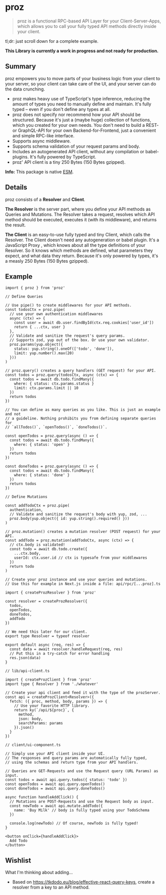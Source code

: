# proz

> proz is a functional RPC-based API Layer for your Client-Server-Apps, which
> allows you to call your fully typed API methods directly inside your client.

tl;dr: just scroll down for a complete example.

**This Library is currently a work in progress and not ready for production.**

## Summary

proz empowers you to move parts of your business logic from your client to your
server, so your client can take care of the UI, and your server can do the data
crunching.

- proz makes heavy use of TypeScript's type inference, reducing the amount of
  types you need to manually define and maintain. It's fully typed – even if you
  don't define any types at all.
- proz does not specify nor recommend how your API should be structured. Because
  it's just a (maybe huge) collection of functions, which you created for your
  own needs. You don't need to build a REST- or GraphQL-API for your own
  Backend-for-Frontend, just a convenient and simple RPC-like interface.
- Supports async middleware.
- Supports schema validation of your request params and body.
- Includes an autogenerated API client, without any compilation or
  babel-plugins. It's fully powered by TypeScript.
- proz' API client is a tiny 250 Bytes (150 Bytes gzipped).

**Info:** This package is native [ESM](https://developer.mozilla.org/en-US/docs/Web/JavaScript/Guide/Modules).

## Details

proz consists of a **Resolver** and **Client**.

**The Resolver** is the server part, where you define your API methods as
Queries and Mutations. The Resolver takes a request, resolves which API method
should be executed, executes it (with its middleware), and returns the result.

**The Client** is an easy-to-use fully typed and tiny Client, which calls the
Resolver. The Client doesn't need any autogeneration or babel plugin. It's a
JavaScript Proxy , which knows about all the type definitions of your Resolver.
So it knows which methods are defined, what parameters they expect, and what
data they return. Because it's only powered by types, it's a measly 250 Bytes
(150 Bytes gzipped).

## Example

```tsx
import { proz } from 'proz'

// Define Queries

// Use pipe() to create middlewares for your API methods.
const todosCtx = proz.pipe(
  // use your own authentication middlewares
  async (ctx) => {
    const user = await db.user.findById(ctx.req.cookies['user_id'])
    return { ...ctx, user }
  },
  // Validate and sanitize the request's query params.
  // Supports zod, yup out of the box. Or use your own validator.
  proz.params(yup.object({
    status: yup.string().oneOf(['todo', 'done']),
    limit: yup.number().max(20)
  }))
)

// proz.query() creates a query handlers (GET request) for your API.
const todos = proz.query(todosCtx, async (ctx) => {
  const todos = await db.todo.findMany({
    where: { status: ctx.params.status }
    limit: ctx.params.limit || 10
  })
  return todos
})

// You can define as many queries as you like. This is just an example and not
// a guideline. Nothing prohibits you from defining separate queries for
// `allTodos()`, `openTodos()`, `doneTodos()`.

const openTodos = proz.query(async () => {
  const todos = await db.todo.findMany({
    where: { status: 'open' }
  })
  return todos
})

const doneTodos = proz.query(async () => {
  const todos = await db.todo.findMany({
    where: { status: 'done' }
  })
  return todos
})

// Define Mutations

const addTodoCtx = proz.pipe(
  authentication,
  // Validate and sanitize the request's body with yup, zod, ...
  proz.body(yup.object({ id: yup.string().required() })) 
)

// proz.mutation() creates a mutation resolver (POST request) for your API.
const addTodo = proz.mutation(addTodoCtx, async (ctx) => {
  // ctx.body is validated!
  const todo = await db.todo.create({
    ...ctx.body,
    userId: ctx.user.id // ctx is typesafe from your middlewares
  })
  return todo
)

// Create your proz instance and use your queries and mutations.
// Use this for example in Next.js inside a file: api/rpc/[...proz].ts

import { createProzResolver } from 'proz'

const resolver = createProzResolver({
  todos,
  openTodos,
  doneTodos,
  addTodo
})

// We need this later for our client.
export type Resolver = typeof resolver

export default async (req, res) => {
  const data = await resolver.handleRequest(req, res)
  // Put this in a try-catch for error handling
  res.json(data)
}

// lib/api-client.ts

import { createProzClient } from 'proz'
import type { Resolver } from './whatever'

// Create your api client and feed it with the type of the prozServer.
const api = createProzClient<Resolver>({
  fetch: ({ proc, method, body, params }) => {
    // Use your favorite HTTP library.
    return ky(`/api/${proc}`, {
      method,
      json: body,
      searchParams: params
    }).json()
  }
})

// client/ui-component.ts

// Simply use your API client inside your UI.
// The responses and query params are automatically fully typed,
// using the schemas and return type from your API handlers.

// Queries are GET-Requests and use the Request query (URL Params) as input.
const todos = await api.query.todos({ status: 'todo' })
const openTodos = await api.query.openTodos()
const doneTodos = await api.query.doneTodos()

async function handleAddClick() {
  // Mutations are POST-Requests and use the Request body as input.
  const newTodo = await api.mutate.addTodo({
    name: 'Buy Milk' // body is fully typed using your TodoSchema
  })

  console.log(newTodo) // Of course, newTodo is fully typed!
}

<button onClick={handleAddClick}>
  Add Todo
</button>
```

## Wishlist

What I'm thinking about adding...

- Based on https://tkdodo.eu/blog/effective-react-query-keys, create a resolver
  from a key to an API method.